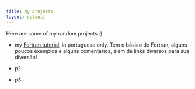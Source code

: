```yaml
---
title: my projects
layout: default
---
```


Here are some of my random projects :)

- my [Fortran tutorial](https://gist.github.com/heitorPB/abc750898443d6302b0b733c8a87faa5),
  in portuguese only. Tem o básico de Fortran, alguns poucos exemplos e alguns
  comentários, além de links diversos para sua diversão!

- p2

- p3
